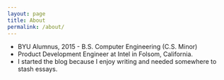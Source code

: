 ```yaml
---
layout: page
title: About
permalink: /about/
---
```


* BYU Alumnus, 2015 - B.S. Computer Engineering (C.S. Minor)
* Product Development Engineer at Intel in Folsom, California.
* I started the blog because I enjoy writing and needed somewhere to stash essays.
